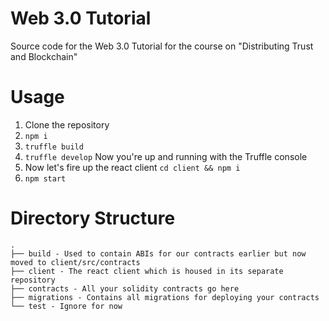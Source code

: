 # Web 3.0 Tutorial
Source code for the Web 3.0 Tutorial for the course on "Distributing Trust and Blockchain"

# Usage
1. Clone the repository
2. `npm i`
3. `truffle build`
4. `truffle develop` Now you're up and running with the Truffle console
5. Now let's fire up the react client `cd client && npm i`
6. `npm start`

# Directory Structure

```
.
├── build - Used to contain ABIs for our contracts earlier but now moved to client/src/contracts
├── client - The react client which is housed in its separate repository
├── contracts - All your solidity contracts go here
├── migrations - Contains all migrations for deploying your contracts
└── test - Ignore for now
```
